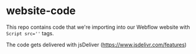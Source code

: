 # website-code

This repo contains code that we're importing into our Webflow website with `Script src=''` tags.

The code gets delivered with jsDeliver (https://www.jsdelivr.com/features)
